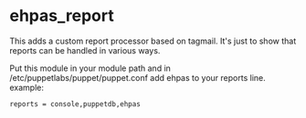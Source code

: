 ehpas_report
============
This adds a custom report processor based on tagmail. It's just to show that reports can be handled in 
various ways.

Put this module in your module path and in /etc/puppetlabs/puppet/puppet.conf add ehpas to your reports line.
example:
```
reports = console,puppetdb,ehpas
```
